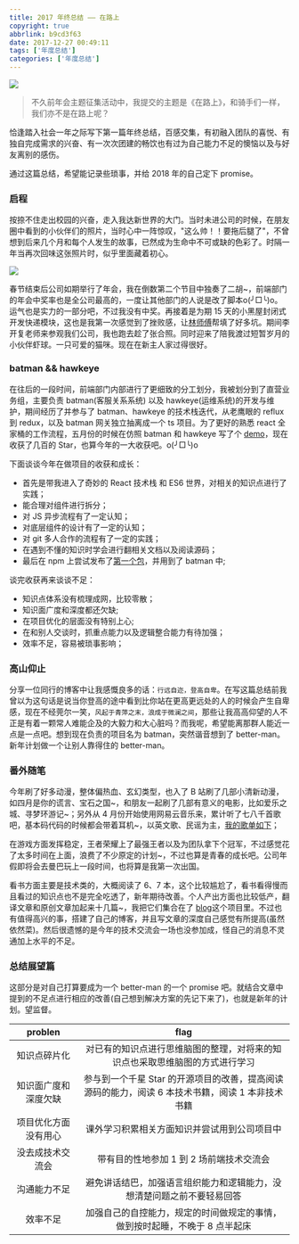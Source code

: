 ```yaml
---
title: 2017 年终总结 —— 在路上
copyright: true
abbrlink: b9cd3f63
date: 2017-12-27 00:49:11
tags: ['年度总结']
categories: ['年度总结']
---
```

![](http://oqhtscus0.bkt.clouddn.com/6114931ddce0b5e56ade13b45e2b3ec6.jpg-muyy)

> 不久前年会主题征集活动中，我提交的主题是《在路上》，和骑手们一样，我们亦不是在路上呢？

<!--more-->

恰逢踏入社会一年之际写下第一篇年终总结，百感交集，有初融入团队的喜悦、有独自完成需求的兴奋、有一次次团建的畅饮也有过为自己能力不足的懊恼以及与好友离别的感伤。

通过这篇总结，希望能记录些琐事，并给 2018 年的自己定下 promise。

### 启程

按捺不住走出校园的兴奋，走入我达新世界的大门。当时未进公司的时候，在朋友圈中看到的小伙伴们的照片，当时心中一阵惊叹，"这么帅！！要拖后腿了"，不曾想到后来几个月和每个人发生的故事，已然成为生命中不可或缺的色彩了。时隔一年当再次回味这张照片时，似乎里面藏着初心。

![](http://oqhtscus0.bkt.clouddn.com/dd07286ed73f1c2f6091521254b9abf5.jpg-300)

春节结束后公司如期举行了年会，我在倒数第二个节目中独奏了二胡~，前端部门的年会中奖率也是全公司最高的，一度让其他部门的人说是改了脚本o(╯□╰)o。运气也是实力的一部分吧，不过我没有中奖。再接着是为期 15 天的小黑屋封闭式开发快递模块，这也是我第一次感觉到了挫败感，让[林师傅](http://blog.5udou.cn/)帮填了好多坑。期间李开复老师来参观我们公司，我也跑去趁了张合照。同时迎来了陪我渡过短暂岁月的小伙伴虾球。一只可爱的猫咪。现在在新主人家过得很好。

### batman && hawkeye

在往后的一段时间，前端部门内部进行了更细致的分工划分，我被划分到了直营业务组，主要负责 batman(客服关系系统) 以及 hawkeye(运维系统)的开发与维护，期间经历了并参与了 batman、hawkeye 的技术栈迭代，从老鹰眼的 reflux 到 redux，以及 batman 网关独立抽离成一个 ts 项目。为了更好的熟悉 react 全家桶的工作流程，五月份的时候在仿照 batman 和 hawkeye 写了个 [demo](https://github.com/MuYunyun/reactSPA)，现在收获了几百的 Star，也算今年的一大收获吧。o(╯□╰)o

下面谈谈今年在做项目的收获和成长：

* 首先是带我进入了奇妙的 React 技术栈 和 ES6 世界，对相关的知识点进行了实践；
* 能合理对组件进行拆分；
* 对 JS 异步流程有了一定认知；
* 对底层组件的设计有了一定的认知；
* 对 git 多人合作的流程有了一定的实践；
* 在遇到不懂的知识时学会进行翻相关文档以及阅读源码；
* 最后在 npm 上尝试发布了[第一个包](https://github.com/MuYunyun/diana)，并用到了 batman 中;

谈完收获再来谈谈不足：

* 知识点体系没有梳理成网，比较零散；
* 知识面广度和深度都还欠缺;
* 在项目优化的层面没有特别上心;
* 在和别人交谈时，抓重点能力以及逻辑整合能力有待加强；
* 效率不足，容易被琐事影响；

### 高山仰止

分享一位同行的博客中让我感慨良多的话：`行远自迩，登高自卑`。在写这篇总结前我曾以为这句话是说当你登高的途中看到比你站在更高更远处的人的时候会产生自卑感，现在不经莞尔一笑，`风起于青萍之末，浪成于微澜之间`，那些让我高高仰望的人不正是有着一颗常人难能企及的大毅力和大心脏吗？而我呢，希望能离那群人能近一点是一点吧。想到现在负责的项目名为 batman，突然谐音想到了 better-man。新年计划做一个让别人靠得住的 better-man。

### 番外随笔

今年刷了好多动漫，整体偏热血、玄幻类型，也入了 B 站刷了几部小清新动漫，如四月是你的谎言、宝石之国~，和朋友一起刷了几部有意义的电影，比如爱乐之城、寻梦环游记~；另外从 4 月份开始使用网易云音乐来，累计听了七八千首歌吧，基本码代码的时候都会带着耳机~，以英文歌、民谣为主，[我的歌单如下](https://music.163.com/#/user/home?id=472504060)；

在游戏方面发挥稳定，王者荣耀上了最强王者以及为团队拿下个冠军，不过感觉花了太多时间在上面，浪费了不少原定的计划~，不过也算是青春的成长吧。公司年假即将会去曼巴玩上一段时间，也将算是我第一次出国。

看书方面主要是技术类的，大概阅读了 6、7 本，这个比较尴尬了，看书看得慢而且看过的知识点也不是完全吃透了，新年期待改善。个人产出方面也比较低产，翻译文章和原创文章加起来十几篇~，我把它们集合在了 [blog](https://github.com/MuYunyun/blog)这个项目里。不过也有值得高兴的事，搭建了自己的博客，并且写文章的深度自己感觉有所提高(虽然依然菜)。然后很遗憾的是今年的技术交流会一场也没参加成，怪自己的消息不灵通加上水平的不足。

### 总结展望篇

这部分是对自己打算要成为一个 better-man 的一个 promise 吧。就结合文章中提到的不足点进行相应的改善(自己想到解决方案的先记下来了)，也就是新年的计划。望监督。

| problen | flag |
| :-: | :-: |
|知识点碎片化|对已有的知识点进行思维脑图的整理，对将来的知识点也采取思维脑图的方式进行学习|
|知识面广度和深度欠缺|参与到一个千星 Star 的开源项目的改善，提高阅读源码的能力，阅读 6 本技术书籍，阅读 1 本非技术书籍|
|项目优化方面没有用心|课外学习积累相关方面知识并尝试用到公司项目中|
|没去成技术交流会|带有目的性地参加 1 到 2 场前端技术交流会|
|沟通能力不足|避免讲话结巴，加强语言组织能力和逻辑能力，没想清楚问题之前不要轻易回答|
|效率不足|加强自己的自控能力，规定的时间做规定的事情，做到按时起睡，不晚于 8 点半起床|
